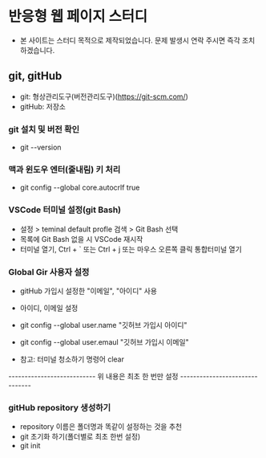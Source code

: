 # 반응형 웹 페이지 스터디

- 본 사이트는 스터디 목적으로 제작되었습니다. 문제 발생시 연락 주시면 즉각 조치하겠습니다.

## git, gitHub

- git: 형상관리도구(버전관리도구)(https://git-scm.com/)
- gitHub: 저장소

### git 설치 및 버전 확인

- git --version

### 맥과 윈도우 엔터(줄내림) 키 처리

- git config --global core.autocrlf true

### VSCode 터미널 설정(git Bash)

- 설정 > teminal default profle 검색 > Git Bash 선택
- 목록에 Git Bash 없을 시 VSCode 재시작
- 터미널 열기, Ctrl + ` 또는 Ctrl + j 또는 마우스 오른쪽 클릭 통합터미널 열기

### Global Gir 사용자 설정

- gitHub 가입시 설정한 "이메일", "아이디" 사용
- 아이디, 이메일 설정
- git config --global user.name "깃허브 가입시 아이디"
- git config --global user.emaul "깃허브 가입시 이메일"

- 참고: 터미널 청소하기 명령어 clear

--------------------------- 위 내용은 최초 한 번만 설정 -------------------------------

### gitHub repository 생성하기

- repository 이름은 폴더명과 똑같이 설정하는 것을 추천
- git 초기화 하기(폴더별로 최초 한번 설정)
- git init
